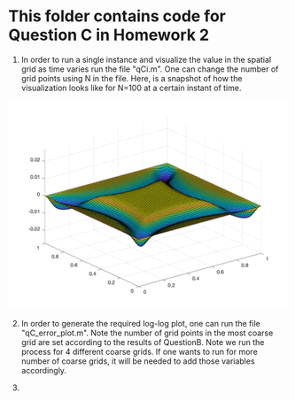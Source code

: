 # This folder contains code for Question C in Homework 2

1) In order to run a single instance and visualize the value in the spatial grid as time varies run the file "qCi.m". One can change the number of grid points using N in the file. Here, is a snapshot of how the visualization looks like for N=100 at a certain instant of time.

![alt text](https://github.com/sourav-roni/Math714_Homework2/blob/main/QuestionC/snap.png)

2) In order to generate the required log-log plot, one can run the file "qC_error_plot.m". Note the number of grid points in the most coarse grid are set according to the results of QuestionB. Note we run the process for 4 different coarse grids. If one wants to run for more number of coarse grids, it will be needed to add those variables accordingly. 

3) 
